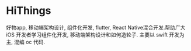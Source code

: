 # HiThings
好物app, 移动端架构设计, 组件化开发, flutter, React Native混合开发.帮助广大 iOS 开发者学习组件化开发, 移动端架构设计和如何造轮子. 主要以 swift 开发为主, 混编 oc 代码.
